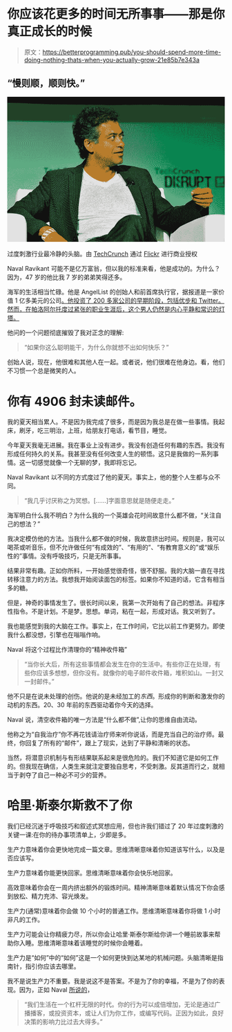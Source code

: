 # 你应该花更多的时间无所事事——那是你真正成长的时候

> 原文：<https://betterprogramming.pub/you-should-spend-more-time-doing-nothing-thats-when-you-actually-grow-21e85b7e343a>

## “慢则顺，顺则快。”

![](img/b5fc9a9e4cca9b1909b738e9e9057c04.png)

过度刺激行业最冷静的头脑。由 [TechCrunch](https://www.flickr.com/photos/techcrunch/) 通过 [Flickr](https://www.flickr.com/photos/techcrunch/15199578361/in/photolist-6eYbuV-XyZhTN-ZFztQD-9m16Rx-2jkxHP5-oSV9Cg-pa8P6T-efqfLP-papoBK-oSU2Xr-efvYJo-fND6yx-XAyVao-XCLjWX-fND5Qr-YSBrvM-efv4pf-YBm2y5-XzQgPL-oSUBZW-oSU2DF-efyrdL-UDQ9H9-UGxWYR-efvYHG-efqfSa-Uja1FN-TEB6Qz-Uja1Nw-Uja1Gu-Uja1GQ-YAJHqG-YRRW8K-UGxX26-XzQhfL-XzQi5w-Uja1HS-YRRWJK-UGxWZn) 进行商业授权

Naval Ravikant 可能不是亿万富翁，但以我的标准来看，他是成功的。为什么？因为，47 岁的他比我 7 岁的弟弟笑得还多。

海军的生活相当忙碌。他是 AngelList 的创始人和前首席执行官，据报道是一家价值 1 亿多美元的公司[。他投资了 200 多家公司的早期阶段，包括优步和 Twitter。然而，在帕洛阿尔托度过紧张的职业生涯后，这个男人仍然是内心平静和常识的灯塔。](https://www.crunchbase.com/organization/angellist/company_financials#:~:text=AngelList%20has%20a%20post%2Dmoney,%2C%202013%20%2C%20according%20to%20PrivCo.&text=AngelList%20has%20made%2095%20investments,has%20made%2014%20diversity%20investments.)

他问的一个问题彻底摧毁了我对正念的理解:

> “如果你这么聪明能干，为什么你就想不出如何快乐？”

创始人说，现在，他很难和其他人在一起。或者说，他们很难在他身边。看，他们不习惯一个总是微笑的人。

# 你有 4906 封未读邮件。

我的夏天相当累人。不是因为我完成了很多，而是因为我总是在做一些事情。我起床，刷牙，吃三明治，上班，给朋友打电话，看节目，睡觉。

今年夏天我毫无进展。我在事业上没有进步。我没有创造任何有趣的东西。我没有形成任何持久的关系。我甚至没有任何改变人生的顿悟。这只是我做的一系列事情。这一切感觉就像一个无聊的梦，我即将忘记。

Naval Ravikant 以不同的方式度过了他的夏天。事实上，他的整个人生都与众不同。

> “我几乎讨厌称之为冥想。[……]字面意思就是随便走走。”

海军明白什么我不明白？为什么我的一个英雄会花时间故意什么都不做，“关注自己的想法？”

我决定模仿他的方法。当我什么都不做的时候，我故意挤出时间。规则是，我可以喝茶或听音乐，但不允许做任何“有成效的”、“有用的”、“有教育意义的”或“娱乐性的”事情。没有呼吸技巧，只是无所事事。

结果非常有趣。正如你所料，一开始感觉很奇怪，很不舒服。我的大脑一直在寻找转移注意力的方法。我想我开始阅读面包的标签。如果你不知道的话，它含有相当多的糖。

但是，神奇的事情发生了。很长时间以来，我第一次开始有了自己的想法。非程序性指令。不是计划。不是梦。思想。单词，粘在一起，形成对话。我又听到了。

我也能感觉到我的大脑在工作。事实上，在工作时间，它比以前工作更努力。即使我什么都没想，引擎也在嗡嗡作响。

Naval 将这个过程比作清理你的“精神收件箱”

> “当你长大后，所有这些事情都会发生在你的生活中。有些你正在处理，有些你应该多想想，但你没有。就像你的电子邮件收件箱，堆积如山。一封又一封邮件。”

他不只是在说未处理的创伤。他说的是未经加工的*东西*。形成你的判断和激发你的动机的东西。20、30 年前的东西驱动着你今天的选择。

Naval 说，清空收件箱的唯一方法是“什么都不做”,让你的思维自由流动。

他称之为“自我治疗”你不再花钱请治疗师来听你说话，而是充当自己的治疗师。最终，你回复了所有的“邮件”，跟上了现实，达到了平静和清晰的状态。

当然，将潜意识机制与有形结果联系起来是很危险的。我们不知道它是如何工作的。但我现在确信，人类生来就注定要独自思考，不受刺激。反其道而行之，就相当于剥夺了自己一种必不可少的营养。

# 哈里·斯泰尔斯救不了你

我们已经沉迷于呼吸技巧和叙述式冥想应用，但也许我们错过了 20 年过度刺激的关键一课:在你的待办事项清单上，少即是多。

生产力意味着你会更快地完成一篇文章。思维清晰意味着你知道该写什么，以及是否应该写。

生产力意味着你能更快回家。思维清晰意味着你会快乐地回家。

高效意味着你会在一周内挤出额外的锻炼时间。精神清晰意味着默认情况下你会感到放松、精力充沛、容光焕发。

生产力(通常)意味着你会做 10 个小时的普通工作。思维清晰意味着你将做 1 小时非凡的工作。

生产力可能会让你精疲力尽，所以你会让哈里·斯泰尔斯给你讲一个睡前故事来帮助你入睡。思维清晰意味着该睡觉的时候你会睡着。

生产力是“如何”中的“如何”这是一个如何更快到达某地的机械问题。头脑清晰是指南针，指引你应该去哪里。

我不是说生产力不重要。我是说这不是答案。不是为了你的幸福，不是为了你的表现。因为，正如 Naval [所说的](https://youtu.be/3qHkcs3kG44?t=1174)，

> “我们生活在一个杠杆无限的时代。你的行为可以成倍增加，无论是通过广播播客，或投资资本，或让人们为你工作，或编写代码。正因为如此，良好决策的影响力比过去大得多。”